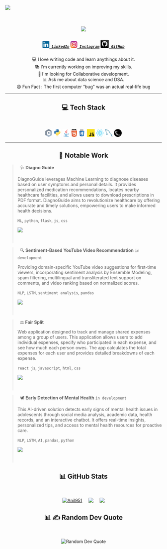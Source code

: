 

![](https://api.visitorbadge.io/api/VisitorHit?user=Anil951&repo=github-visitors-badge&countColor=%black)



<h1 align="center">
  <a href="https://git.io/typing-svg">
   <img src="https://readme-typing-svg.herokuapp.com/?lines=Hello,+There!+👋;This+is+Anil+Kumar+Borige....;Nice+to+meet+you!&center=true&size=50">
  </a>
</h1>

<h5 align="center">
  <code><a href="https://www.linkedin.com/in/anilkumarborige/" title="LinkedIn Profile"><img width="22" src="github_images/linkedin.svg"> LinkedIn</a></code>
  <code><a href="https://www.instagram.com/thisis__anil/" title="Instagram Profile"><img width="22" src="github_images/instagram.svg"> Instagram</a></code>
  <code><a href="https://github.com/Anil951/" title="Github Profile" ><img width="27" src="github_images/github.svg"> GitHub</a></code>
</h5>

<p align="center" justify-content>
  💻 I love writing code and learn anythings about it.
  <br>
  📚 I'm currently working on improving my skills.
  <br>
  🤝 I'm looking for Collaborative development.
  <br>
  📊 Ask me about data science and DSA.
  <br>
  😄 Fun Fact : The first computer “bug" was an actual real-life bug
</p>




<hr>
<h2 align="center">💻 Tech Stack</h2>
<br>
<p align="center">
  <code><img title="C" height="25" src="github_images/c.svg"></code>
  <code><img title="Python" height="25" src="github_images/python-original.svg"></code>
  <code><img title="Java" height="25" src="github_images/java-original.svg"></code>
  <code><img title="HTML5" height="25" src="github_images/html5.svg"></code>
  <code><img title="CSS" height="25" src="github_images/css.svg"></code>
  <code><img title="Javascript" height="25" src="github_images/javascript.svg"></code>
  <code><img title="React" height="25" src="github_images/react-original.svg"></code>
  <code><img title="MySQL" height="25" src="github_images/mysql.svg"></code>
  <code><img title="Flask" height="25" src="github_images/flask.png"></code>
</p>
<hr>


<h2 align="center">📁 Notable Work</h2>


> &nbsp;
> 🩺 **Diagno Guide** 
>
> DiagnoGuide leverages Machine Learning to diagnose diseases based on user symptoms and personal details. It provides personalized medication recommendations, locates nearby healthcare facilities, and allows users to download prescriptions in PDF format. DiagnoGuide aims to revolutionize healthcare by offering accurate and timely solutions, empowering users to make informed health decisions.
>
> `ML`, `python`, `flask`, `js`, `css`
>
> <a href="https://diagnoguide.onrender.com/"><img src="https://raw.githubusercontent.com/anafro/anafro/main/Buttons/Open-In-Browser.svg" height="28"></a>
>
> &nbsp;

> &nbsp;
> 🔍 **Sentiment-Based YouTube Video Recommendation**   `in development`
> 
> Providing domain-specific YouTube video suggestions for first-time viewers, incorporating sentiment analysis by Ensemble Modeling, spam filtering, multilingual and transliterated text support on comments, and video ranking based on normalized scores.
>
> `NLP`, `LSTM`, `sentiment analysis`, `pandas`
> 
> <a href="https://github.com/Anil951/YT-Recommendation"><img src="https://raw.githubusercontent.com/anafro/anafro/main/Buttons/Open-In-Browser.svg" height="28"></a>
> 
> &nbsp;

> &nbsp;
> ⚖️ **Fair Split** 
> 
> Web application designed to track and manage shared expenses among a group of users. This application allows users to add individual expenses, specify who participated in each expense, and see how much each person owes. The app calculates the total expenses for each user and provides detailed breakdowns of each expense.
>
> `react js`, `javascript`, `html`, `css`
> 
> <a href="https://github.com/Anil951/Fair-Split"><img src="https://raw.githubusercontent.com/anafro/anafro/main/Buttons/Open-In-Browser.svg" height="28"></a>
> 
> &nbsp;

> &nbsp;
> 🕊️ **Early Detection of Mental Health**   `in development`
> 
> This AI-driven solution detects early signs of mental health issues in adolescents through social media analysis, academic data, health records, and an interactive chatbot. It offers real-time insights, personalized tips, and access to mental health resources for proactive care.
>
> `NLP`, `LSTM`, `AI`, `pandas`, `python`
> 
> <a href="https://github.com/Anil951/Early-detection-of-mental-health"><img src="https://raw.githubusercontent.com/anafro/anafro/main/Buttons/Open-In-Browser.svg" height="28"></a>
> 
> &nbsp;

<h2 align="center">📊 GitHub Stats</h2>
<br>
<p align="center">
  <div style="display: flex; justify-content: center; gap:20px; flex-wrap: nowrap;">
    <a href="https://github.com/Anil951/github-readme-streak-stats" title="Go to Source">
      <img width="370" src="https://streak-stats.demolab.com/?user=Anil951&theme=react&border=61dafb&hide_border=true" alt="Anil951" />
    </a>
    <a href="https://github.com/Anil951/github-readme-stats" title="Go to Source">
      <img width="350" src="https://github-readme-stats.vercel.app/api?username=Anil951&show_icons=true&theme=react&border_color=61dafb&hide_border=true" />
    </a>
    <a href="https://github.com/Anil951/github-readme-stats">
      <img width="270" src="https://github-readme-stats.vercel.app/api/top-langs/?username=Anil951&hide=c%23,powershell,Mathematica,Ruby,Objective-C,Objective-C%2b%2b,Cuda&title_color=61dafb&text_color=ffffff&icon_color=61dafb&bg_color=20232a&langs_count=8&layout=compact&border_color=61dafb&hide_border=true&size_weight=0.5&count_weight=0.5" />
    </a>
  </div>
</p>


<!--
### 📊 GitHub Stats:
![](https://streak-stats.demolab.com/?user=Anil951&theme=react&border=61dafb&hide_border=true)
![](https://github-readme-stats.vercel.app/api?username=Anil951&show_icons=true&theme=react&border_color=61dafb&hide_border=true)
![](https://github-readme-stats.vercel.app/api/top-langs/?username=Anil951&hide=c%23,powershell,Mathematica,Ruby,Objective-C,Objective-C%2b%2b,Cuda&title_color=61dafb&text_color=ffffff&icon_color=61dafb&bg_color=20232a&langs_count=8&layout=compact&border_color=61dafb&hide_border=true&size_weight=0.5&count_weight=0.5)
-->

<h2 align="center">📊 ✍️ Random Dev Quote</h2>
<br>
<p align="center">
  <img src="https://quotes-github-readme.vercel.app/api?type=horizontal&theme=radical" alt="Random Dev Quote">
</p>

<!--
<h2 align="center">😂 Random Dev Meme</h2>
<br>
<p align="center">
  <img src='https://randommeme-five.vercel.app/' alt="Random Meme"/>
</p>
-->






